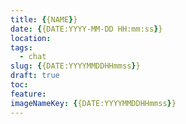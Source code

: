 ```yaml
---
title: {{NAME}} 
date: {{DATE:YYYY-MM-DD HH:mm:ss}}
location: 
tags:
  - chat
slug: {{DATE:YYYYMMDDHHmmss}} 
draft: true
toc: 
feature: 
imageNameKey: {{DATE:YYYYMMDDHHmmss}}
---
```

